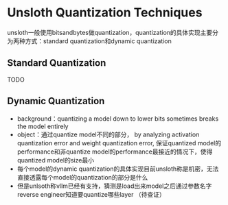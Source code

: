 # Unsloth Quantization Techniques
unsloth一般使用bitsandbytes做quantization，quantization的具体实现主要分为两种方式：standard quantization和dynamic quantization
## Standard Quantization
TODO
## Dynamic Quantization
- background：quantizing a model down to lower bits sometimes breaks the model entirely
- object：通过quantize model不同的部分， by analyzing activation quantization error and weight quantization error, 保证quantized model的performance和非quantize model的performance最接近的情况下，使得quantized model的size最小
- 每个model的dynamic quantization的具体实现目前unsloth称是机密，无法直接透露每个model的quantization的部分是什么
- 但是unlsoth称vllm已经有支持，猜测是load出来model之后通过参数名字reverse engineer知道要quantize哪些layer （待查证）